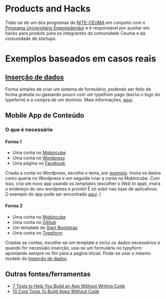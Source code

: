 # Products and Hacks

Trata-se de um dos programas do [NITE-CEUMA](http://nite.ceuma.br) em conjunto com o [Programa Universitário Empreedendor](http://nite.ceuma.br/wiki/doku.php?id=pue) e é responsável por auxiliar em hacks para produto para os integrantes da comunidade Ceuma e da comunidade de startups.

# Exemplos baseados em casos reais

## [Inserção de dados](https://github.com/nite-ceuma/products-and-hacks/tree/gh-pages/forms-and-frontends)

Forma simples de criar um sistema de formulário, podendo ser feito de forma gratuita ou gastando pouco com um typefrom pago (exclui o logo do typeform) e a compra de um domínio. Mais informações, [aqui](https://github.com/nite-ceuma/products-and-hacks/tree/gh-pages/forms-and-frontends).

## Mobile App de Conteúdo

### O que é necessário
#### Forma 1
* Uma conta no [Mobincube](http://mobincube.mobi/)
* Uma conta no [Wordpress](https://wordpress.com/create/)
* Uma página no [Facebook](https://fb.com)

Criada a conta no Wordpress, escolha o tema, por [exemplo](https://niteceuma.wordpress.com/). Insira os dados como queria no Wordpress e em seguida criar a conta no Mobincube. Com isso, cria um novo app usando os _templates_ (escolher o _Web to app_), insira o endereço do seu wordpress e pronto! É  só subir nas lojas de aplicativos. O exemplo do app pode ser encontrado [aqui](http://mobincube.mobi/3GQ49E) :)

#### Forma 2
* Uma conta no [Mobincube](http://mobincube.mobi/)
* Uma conta no [Github](https://github.com)
* Um template do [Start Bootstrap](https://startbootstrap.com/)
* Uma conta no [Typeform](https://typeform.com)

Criadas as contas, escolhe-se um template e inclui os dados necessários e quando for necessáio inserção, usa-se um formulário no typyform apontando sempre no fim para a pagina inicial. Pode-se usar o mesmo modelo do [Inserção de dados](https://github.com/nite-ceuma/products-and-hacks/tree/gh-pages/forms-and-frontends).

## Outras fontes/ferramentas
* [7 Tools to Help You Build an App Without Writing Code](https://medium.com/product-hunt/7-tools-to-help-you-build-an-app-without-writing-code-cb4eb8cfe394#.kdyo4gddo)
* [10 Cool Tools To Build Apps Without Code](http://www.informationweek.com/devops/programming-languages/10-cool-tools-to-build-apps-without-code/d/d-id/1325876)
